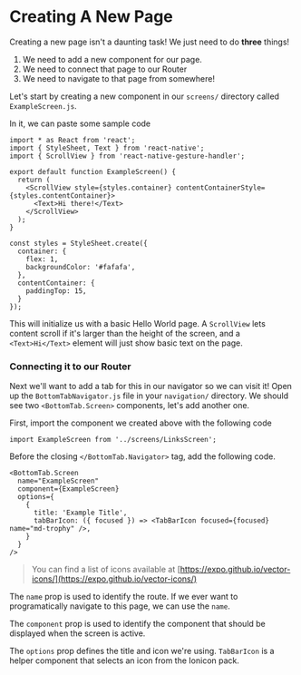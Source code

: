 # Creating A New Page

Creating a new page isn't a daunting task! We just need to do **three** things!

1. We need to add a new component for our page.
2. We need to connect that page to our Router
3. We need to navigate to that page from somewhere!

Let's start by creating a new component in our `screens/` directory called `ExampleScreen.js`.

In it, we can paste some sample code
```
import * as React from 'react';
import { StyleSheet, Text } from 'react-native';
import { ScrollView } from 'react-native-gesture-handler';

export default function ExampleScreen() {
  return (
    <ScrollView style={styles.container} contentContainerStyle={styles.contentContainer}>
      <Text>Hi there!</Text>
    </ScrollView>
  );
}

const styles = StyleSheet.create({
  container: {
    flex: 1,
    backgroundColor: '#fafafa',
  },
  contentContainer: {
    paddingTop: 15,
  }
});
```

This will initialize us with a basic Hello World page. A `ScrollView` lets content scroll if it's larger than the height of the screen, and a `<Text>Hi</Text>` element will just show basic text on the page.

### Connecting it to our Router
Next we'll want to add a tab for this in our navigator so we can visit it! Open up the `BottomTabNavigator.js` file in your `navigation/` directory. We should see two `<BottomTab.Screen>` components, let's add another one.

First, import the component we created above with the following code
```
import ExampleScreen from '../screens/LinksScreen';
```

Before the closing `</BottomTab.Navigator>` tag, add the following code.

```
<BottomTab.Screen
  name="ExampleScreen"
  component={ExampleScreen}
  options={
    {
      title: 'Example Title',
      tabBarIcon: ({ focused }) => <TabBarIcon focused={focused} name="md-trophy" />,
    }
  }
/>
```
> You can find a list of icons available at [https://expo.github.io/vector-icons/](https://expo.github.io/vector-icons/)

The `name` prop is used to identify the route. If we ever want to programatically navigate to this page, we can use the `name`.

The `component` prop is used to identify the component that should be displayed when the screen is active.

The `options` prop defines the title and icon we're using. `TabBarIcon` is a helper component that selects an icon from the Ionicon pack.